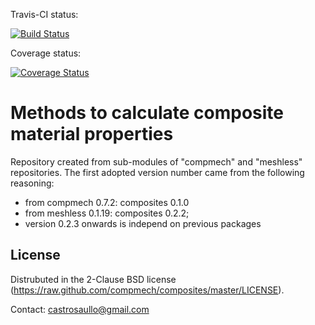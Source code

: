 Travis-CI status:

[![Build Status](https://travis-ci.com/saullocastro/composites.svg?branch=master)](https://travis-ci.com/saullocastro/composites)

Coverage status:

[![Coverage Status](https://coveralls.io/repos/github/saullocastro/composites/badge.svg?branch=master)](https://coveralls.io/github/saullocastro/composites?branch=master)


Methods to calculate composite material properties
==================================================
Repository created from sub-modules of "compmech" and "meshless" repositories.
The first adopted version number came from the following reasoning:

- from compmech 0.7.2: composites 0.1.0
- from meshless 0.1.19: composites 0.2.2;
- version 0.2.3 onwards is independ on previous packages


License
-------
Distrubuted in the 2-Clause BSD license (https://raw.github.com/compmech/composites/master/LICENSE).

Contact: castrosaullo@gmail.com


